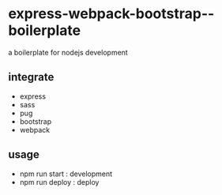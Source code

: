 # express-webpack-bootstrap--boilerplate
a boilerplate for nodejs development
## integrate
* express
* sass
* pug
* bootstrap
* webpack

## usage
* npm run start  : development
* npm run deploy : deploy
